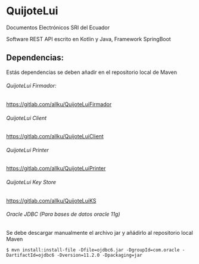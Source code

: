 # QuijoteLui

Documentos Electrónicos SRI del Ecuador

Software REST API escrito en Kotlin y Java, Framework SpringBoot

## Dependencias:
Estás dependencias se deben añadir en el repositorio local de Maven

###### QuijoteLui Firmador:

https://gitlab.com/allku/QuijoteLuiFirmador

###### QuijoteLui Client

https://gitlab.com/allku/QuijoteLuiClient

###### QuijoteLui Printer

https://gitlab.com/allku/QuijoteLuiPrinter

###### QuijoteLui Key Store

https://gitlab.com/allku/QuijoteLuiKS

###### Oracle JDBC (Para bases de datos oracle 11g)
Se debe descargar manualmente el archivo jar y añádirlo al repositorio local Maven
```
$ mvn install:install-file -Dfile=ojdbc6.jar -DgroupId=com.oracle -DartifactId=ojdbc6 -Dversion=11.2.0 -Dpackaging=jar
```